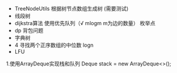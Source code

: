 * TreeNodeUtils 根据树节点数组生成树 (需要测试)
* 线段树 
* dijkstra算法 使用优先队列（√ mlogm m为边的数量）  枚举点
* dp 背包问题
* 字典树
* 4 寻找两个正序数组的中位数 logn 
* LFU


1.使用ArrayDeque实现栈和队列 Deque<Character> stack = new ArrayDeque<>();